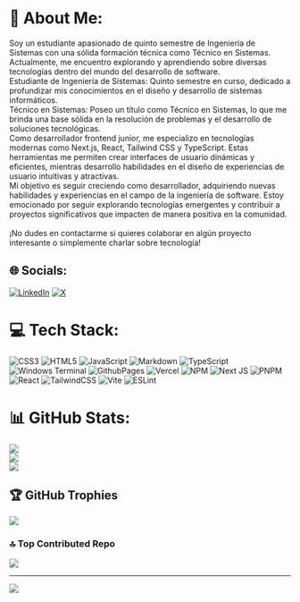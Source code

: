 # 💫 About Me:
Soy un estudiante apasionado de quinto semestre de Ingeniería de Sistemas con una sólida formación técnica como Técnico en Sistemas. Actualmente, me encuentro explorando y aprendiendo sobre diversas tecnologías dentro del mundo del desarrollo de software.<br>Estudiante de Ingeniería de Sistemas: Quinto semestre en curso, dedicado a profundizar mis conocimientos en el diseño y desarrollo de sistemas informáticos.<br>Técnico en Sistemas: Poseo un título como Técnico en Sistemas, lo que me brinda una base sólida en la resolución de problemas y el desarrollo de soluciones tecnológicas.<br>Como desarrollador frontend junior, me especializo en tecnologías modernas como Next.js, React, Tailwind CSS y TypeScript. Estas herramientas me permiten crear interfaces de usuario dinámicas y eficientes, mientras desarrollo habilidades en el diseño de experiencias de usuario intuitivas y atractivas.<br>Mi objetivo es seguir creciendo como desarrollador, adquiriendo nuevas habilidades y experiencias en el campo de la ingeniería de software. Estoy emocionado por seguir explorando tecnologías emergentes y contribuir a proyectos significativos que impacten de manera positiva en la comunidad.<br><br>¡No dudes en contactarme si quieres colaborar en algún proyecto interesante o simplemente charlar sobre tecnología!


## 🌐 Socials:
[![LinkedIn](https://img.shields.io/badge/LinkedIn-%230077B5.svg?logo=linkedin&logoColor=white)](https://linkedin.com/in/emmanuel-fajardo-cadena) [![X](https://img.shields.io/badge/X-black.svg?logo=X&logoColor=white)](https://x.com/Fajardo1753L) 

# 💻 Tech Stack:
![CSS3](https://img.shields.io/badge/css3-%231572B6.svg?style=flat&logo=css3&logoColor=white) ![HTML5](https://img.shields.io/badge/html5-%23E34F26.svg?style=flat&logo=html5&logoColor=white) ![JavaScript](https://img.shields.io/badge/javascript-%23323330.svg?style=flat&logo=javascript&logoColor=%23F7DF1E) ![Markdown](https://img.shields.io/badge/markdown-%23000000.svg?style=flat&logo=markdown&logoColor=white) ![TypeScript](https://img.shields.io/badge/typescript-%23007ACC.svg?style=flat&logo=typescript&logoColor=white) ![Windows Terminal](https://img.shields.io/badge/Windows%20Terminal-%234D4D4D.svg?style=flat&logo=windows-terminal&logoColor=white) ![GithubPages](https://img.shields.io/badge/github%20pages-121013?style=flat&logo=github&logoColor=white) ![Vercel](https://img.shields.io/badge/vercel-%23000000.svg?style=flat&logo=vercel&logoColor=white) ![NPM](https://img.shields.io/badge/NPM-%23CB3837.svg?style=flat&logo=npm&logoColor=white) ![Next JS](https://img.shields.io/badge/Next-black?style=flat&logo=next.js&logoColor=white) ![PNPM](https://img.shields.io/badge/pnpm-%234a4a4a.svg?style=flat&logo=pnpm&logoColor=f69220) ![React](https://img.shields.io/badge/react-%2320232a.svg?style=flat&logo=react&logoColor=%2361DAFB) ![TailwindCSS](https://img.shields.io/badge/tailwindcss-%2338B2AC.svg?style=flat&logo=tailwind-css&logoColor=white) ![Vite](https://img.shields.io/badge/vite-%23646CFF.svg?style=flat&logo=vite&logoColor=white) ![ESLint](https://img.shields.io/badge/ESLint-4B3263?style=flat&logo=eslint&logoColor=white)
# 📊 GitHub Stats:
![](https://github-readme-stats.vercel.app/api?username=DevFajardo&theme=dark&hide_border=true&include_all_commits=true&count_private=false)<br/>
![](https://github-readme-streak-stats.herokuapp.com/?user=DevFajardo&theme=dark&hide_border=true)<br/>
![](https://github-readme-stats.vercel.app/api/top-langs/?username=DevFajardo&theme=dark&hide_border=true&include_all_commits=true&count_private=false&layout=compact)

## 🏆 GitHub Trophies
![](https://github-profile-trophy.vercel.app/?username=DevFajardo&theme=monokai&no-frame=true&no-bg=false&margin-w=4)

### 🔝 Top Contributed Repo
![](https://github-contributor-stats.vercel.app/api?username=DevFajardo&limit=5&theme=monokai&combine_all_yearly_contributions=true)

---
[![](https://visitcount.itsvg.in/api?id=DevFajardo&icon=0&color=4)](https://visitcount.itsvg.in)

<!-- Proudly created with GPRM ( https://gprm.itsvg.in ) -->
